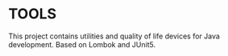 # TOOLS

This project contains utilities and quality of life devices for Java development.
Based on Lombok and JUnit5.